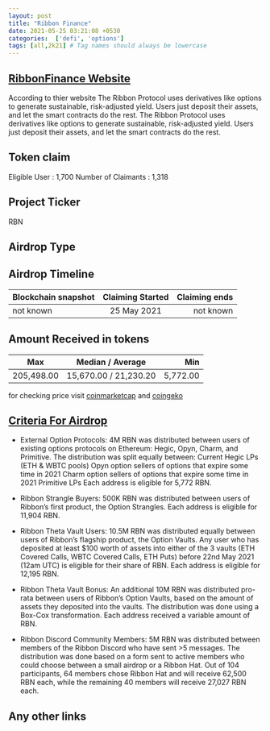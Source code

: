 ```yaml
---
layout: post
title: "Ribbon Finance"
date: 2021-05-25 03:21:08 +0530
categories:  ['defi', 'options']
tags: [all,2k21] # Tag names should always be lowercase
---
```





## [RibbonFinance Website](https://www.ribbon.finance/)

According to thier website The Ribbon Protocol uses derivatives like options to generate sustainable, risk-adjusted yield. Users just deposit their assets, and let the smart contracts do the rest. The Ribbon Protocol uses derivatives like options to generate sustainable, risk-adjusted yield. Users just deposit their assets, and let the smart contracts do the rest.

## Token claim

Eligible User : 1,700
Number of Claimants : 1,318

## Project Ticker

RBN

## Airdrop Type

## Airdrop Timeline

| Blockchain snapshot     | Claiming Started           | Claiming ends    |
| ----------------------- |:--------------------------:| ----------------:|
|       not known         |     25 May 2021            |   not known      |

## Amount Received in tokens

| Max        |    Median / Average  |       Min    |
| ---------- |:--------------------:| ------------:|
| 205,498.00 | 15,670.00 / 21,230.20|    5,772.00  |

for checking price visit [coinmarketcap](https://coinmarketcap.com/currencies/) and [coingeko](https://www.coingecko.com/en/coins/)

## [Criteria For Airdrop](https://ribbonfinance.medium.com/rbn-airdrop-distribution-70b6cb0b870c)

* External Option Protocols: 4M RBN was distributed between users of existing options protocols on Ethereum:
    Hegic, Opyn, Charm, and Primitive. The distribution was split equally between:
    Current Hegic LPs (ETH & WBTC pools)
    Opyn option sellers of options that expire some time in 2021
    Charm option sellers of options that expire some time in 2021
    Primitive LPs
Each address is eligible for 5,772 RBN.

* Ribbon Strangle Buyers: 500K RBN was distributed between users of Ribbon’s first product, the Option Strangles. Each address is eligible for 11,904 RBN.

* Ribbon Theta Vault Users: 10.5M RBN was distributed equally between users of Ribbon’s flagship product, the Option Vaults. Any user who has deposited at least $100 worth of assets into either of the 3 vaults (ETH Covered Calls, WBTC Covered Calls, ETH Puts) before 22nd May 2021 (12am UTC) is eligible for their share of RBN. Each address is eligible for 12,195 RBN.

* Ribbon Theta Vault Bonus: An additional 10M RBN was distributed pro-rata between users of Ribbon’s Option Vaults, based on the amount of assets they deposited into the vaults. The distribution was done using a Box-Cox transformation. Each address received a variable amount of RBN.

* Ribbon Discord Community Members: 5M RBN was distributed between members of the Ribbon Discord who have sent >5 messages. The distribution was done based on a form sent to active members who could choose between a small airdrop or a Ribbon Hat. Out of 104 participants, 64 members chose Ribbon Hat and will receive 62,500 RBN each, while the remaining 40 members will receive 27,027 RBN each.

## Any other links
